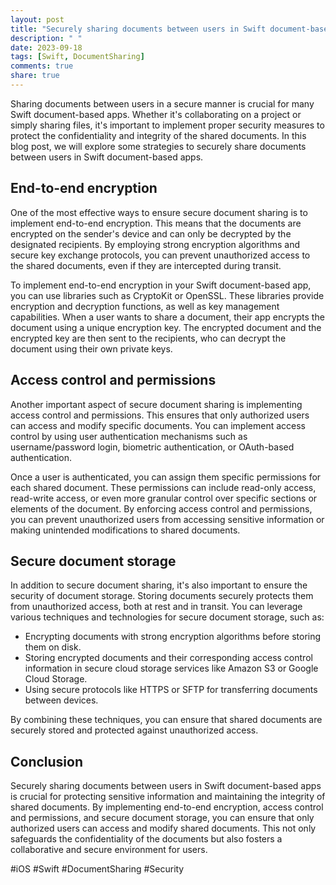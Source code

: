 ```yaml
---
layout: post
title: "Securely sharing documents between users in Swift document-based apps"
description: " "
date: 2023-09-18
tags: [Swift, DocumentSharing]
comments: true
share: true
---
```


Sharing documents between users in a secure manner is crucial for many Swift document-based apps. Whether it's collaborating on a project or simply sharing files, it's important to implement proper security measures to protect the confidentiality and integrity of the shared documents. In this blog post, we will explore some strategies to securely share documents between users in Swift document-based apps.

## End-to-end encryption

One of the most effective ways to ensure secure document sharing is to implement end-to-end encryption. This means that the documents are encrypted on the sender's device and can only be decrypted by the designated recipients. By employing strong encryption algorithms and secure key exchange protocols, you can prevent unauthorized access to the shared documents, even if they are intercepted during transit.

To implement end-to-end encryption in your Swift document-based app, you can use libraries such as CryptoKit or OpenSSL. These libraries provide encryption and decryption functions, as well as key management capabilities. When a user wants to share a document, their app encrypts the document using a unique encryption key. The encrypted document and the encrypted key are then sent to the recipients, who can decrypt the document using their own private keys.

## Access control and permissions

Another important aspect of secure document sharing is implementing access control and permissions. This ensures that only authorized users can access and modify specific documents. You can implement access control by using user authentication mechanisms such as username/password login, biometric authentication, or OAuth-based authentication.

Once a user is authenticated, you can assign them specific permissions for each shared document. These permissions can include read-only access, read-write access, or even more granular control over specific sections or elements of the document. By enforcing access control and permissions, you can prevent unauthorized users from accessing sensitive information or making unintended modifications to shared documents.

## Secure document storage

In addition to secure document sharing, it's also important to ensure the security of document storage. Storing documents securely protects them from unauthorized access, both at rest and in transit. You can leverage various techniques and technologies for secure document storage, such as:

- Encrypting documents with strong encryption algorithms before storing them on disk.
- Storing encrypted documents and their corresponding access control information in secure cloud storage services like Amazon S3 or Google Cloud Storage.
- Using secure protocols like HTTPS or SFTP for transferring documents between devices.

By combining these techniques, you can ensure that shared documents are securely stored and protected against unauthorized access.

## Conclusion

Securely sharing documents between users in Swift document-based apps is crucial for protecting sensitive information and maintaining the integrity of shared documents. By implementing end-to-end encryption, access control and permissions, and secure document storage, you can ensure that only authorized users can access and modify shared documents. This not only safeguards the confidentiality of the documents but also fosters a collaborative and secure environment for users.

#iOS #Swift #DocumentSharing #Security